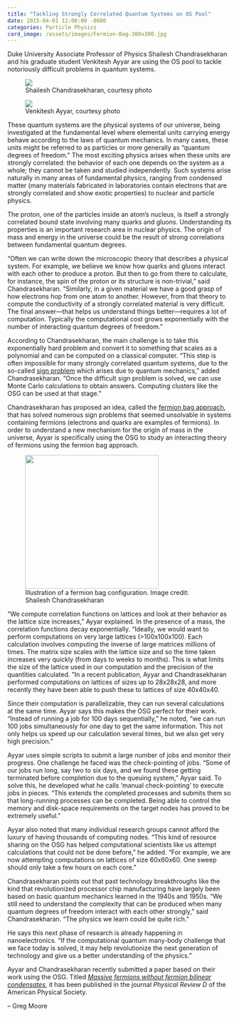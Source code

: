 ```yaml
---
title: "Tackling Strongly Correlated Quantum Systems on OS Pool"
date: 2015-04-01 12:00:00 -0600
categories: Particle Physics
card_image: /assets/images/Fermion-Bag-300x300.jpg
---
```


Duke University Associate Professor of Physics Shailesh Chandrasekharan and his graduate student Venkitesh Ayyar are
using the OS pool to tackle notoriously difficult problems in quantum systems.

<div class="row my-5">
  <div class="col-sm-6">
    <figure class="headshot">
      <img class="w-75" src="{{site.baseurl}}/assets/images/Shailesh-Chandrasekharan-150x150.jpg"/>
      <figcaption>Shailesh Chandrasekharan, courtesy photo</figcaption>
    </figure>
  </div>
  <div class="col-sm-6">
    <figure class="headshot">
      <img class="w-75" src="{{site.baseurl}}/assets/images/Venkitesh-150x150.jpg"/>
      <br/>
      <figcaption>Venkitesh Ayyar, courtesy photo</figcaption>
    </figure>
  </div>
</div>

These quantum systems are the physical systems of our universe, being investigated at the fundamental level where
elemental units carrying energy behave according to the laws of quantum mechanics.
In many cases, these units might be referred to as particles or more generally as “quantum degrees of freedom.”
The most exciting physics arises when these units are strongly correlated: the behavior of each one depends on the
system as a whole; they cannot be taken and studied independently.
Such systems arise naturally in many areas of fundamental physics, ranging from condensed matter (many materials
fabricated in laboratories contain electrons that are strongly correlated and show exotic properties) to nuclear and
particle physics.

The proton, one of the particles inside an atom’s nucleus, is itself a strongly correlated bound state involving many
quarks and gluons.
Understanding its properties is an important research area in nuclear physics.
The origin of mass and energy in the universe could be the result of strong correlations between fundamental quantum
degrees.

“Often we can write down the microscopic theory that describes a physical system.
For example, we believe we know how quarks and gluons interact with each other to produce a proton.
But then to go from there to calculate, for instance, the spin of the proton or its structure is non-trivial,” said
Chandrasekharan.
“Similarly, in a given material we have a good grasp of how electrons hop from one atom to another.
However, from that theory to compute the conductivity of a strongly correlated material is very difficult.
The final answer—that helps us understand things better—requires a lot of computation.
Typically the computational cost grows exponentially with the number of interacting quantum degrees of freedom.”

According to Chandrasekharan, the main challenge is to take this exponentially hard problem and convert it to something
that scales as a polynomial and can be computed on a classical computer.
“This step is often impossible for many strongly correlated quantum systems, due to the so-called
[sign problem](https://en.wikipedia.org/wiki/Numerical_sign_problem) which arises due to quantum mechanics,” added
Chandrasekharan.
“Once the difficult sign problem is solved, we can use Monte Carlo calculations to obtain answers.
Computing clusters like the OSG can be used at that stage.”

Chandrasekharan has proposed an idea, called the [fermion bag approach](https://link.springer.com/article/10.1140%2Fepja%2Fi2013-13090-y),
that has solved numerous sign problems that seemed unsolvable in systems containing fermions (electrons and quarks are
examples of fermions).
In order to understand a new mechanism for the origin of mass in the universe, Ayyar is specifically using the OSG to
study an interacting theory of fermions using the fermion bag approach.

<figure class="my-4">
  <img src="{{site.baseurl}}/assets/images/Fermion-Bag-300x300.jpg" width="300" height="300" />
  <figcaption>Illustration of a fermion bag configuration. Image credit: Shailesh Chandrasekharan</figcaption>
</figure>

“We compute correlation functions on lattices and look at their behavior as the lattice size increases,” Ayyar explained.
In the presence of a mass, the correlation functions decay exponentially.
“Ideally, we would want to perform computations on very large lattices (>100x100x100).
Each calculation involves computing the inverse of large matrices millions of times.
The matrix size scales with the lattice size and so the time taken increases very quickly (from days to weeks to months).
This is what limits the size of the lattice used in our computation and the precision of the quantities calculated.
”In a recent publication, Ayyar and Chandrasekharan performed computations on lattices of sizes up to 28x28x28, and
more recently they have been able to push these to lattices of size 40x40x40.

Since their computation is parallelizable, they can run several calculations at the same time.
Ayyar says this makes the OSG perfect for their work.
“Instead of running a job for 100 days sequentially,” he noted, “we can run 100 jobs simultaneously for one day to get
the same information.
This not only helps us speed up our calculation several times, but we also get very high precision.”

Ayyar uses simple scripts to submit a large number of jobs and monitor their progress.
One challenge he faced was the check-pointing of jobs.
“Some of our jobs run long, say two to six days, and we found these getting terminated before completion due to the
queuing system,” Ayyar said.
To solve this, he developed what he calls ‘manual check-pointing’ to execute jobs in pieces.
“This extends the completed processes and submits them so that long-running processes can be completed.
Being able to control the memory and disk-space requirements on the target nodes has proved to be extremely useful.”

Ayyar also noted that many individual research groups cannot afford the luxury of having thousands of computing nodes.
“This kind of resource sharing on the OSG has helped computational scientists like us attempt calculations that could
not be done before,” he added.
“For example, we are now attempting computations on lattices of size 60x60x60.
One sweep should only take a few hours on each core.”

Chandrasekharan points out that past technology breakthroughs like the kind that revolutionized processor chip
manufacturing have largely been based on basic quantum mechanics learned in the 1940s and 1950s.
“We still need to understand the complexity that can be produced when many quantum degrees of freedom interact with each
other strongly,” said Chandrasekharan.
“The physics we learn could be quite rich.”

He says this next phase of research is already happening in nanoelectronics.
“If the computational quantum many-body challenge that we face today is solved, it may help revolutionize the next
generation of technology and give us a better understanding of the physics.”

Ayyar and Chandrasekharan recently submitted a paper based on their work using the OSG.
Titled [*Massive fermions without fermion bilinear condensates*](https://journals.aps.org/prd/abstract/10.1103/PhysRevD.91.065035),
it has been published in the journal *Physical Review D* of the American Physical Society.

&#8211; Greg Moore
